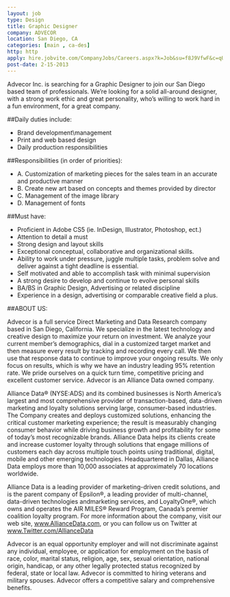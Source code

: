 ```yaml
---
layout: job
type: Design
title: Graphic Designer
company: ADVECOR
location: San Diego, CA
categories: [main , ca-des]
http: http
apply: hire.jobvite.com/CompanyJobs/Careers.aspx?k=Job&su=f8J9VfwF&c=qU89VfwQ&j=oQJ9Xfwp&s=WorkCreative.net
post-date: 2-15-2013
---
```


Advecor Inc. is searching for a Graphic Designer to join our San Diego based team of professionals. We’re looking for a solid all-around designer, with a strong work ethic and great personality, who’s willing to work hard in a fun environment, for a great company. 

##Daily duties include:
* Brand development\management
* Print and web based design
* Daily production responsibilities
 
##Responsibilities (in order of priorities):
* A.   Customization of marketing pieces for the sales team in an accurate and productive manner
* B.   Create new art based on concepts and themes provided by director
* C.    Management of the image library
* D.   Management of fonts
 
##Must have:
* Proficient in Adobe CS5 (ie. InDesign, Illustrator, Photoshop, ect.)
* Attention to detail a must
* Strong design and layout skills
* Exceptional conceptual, collaborative and organizational skills.
* Ability to work under pressure, juggle multiple tasks, problem solve and deliver against a tight deadline is essential.
* Self motivated and able to accomplish task with minimal supervision
* A strong desire to develop and continue to evolve personal skills 
* BA/BS in Graphic Design, Advertising or related discipline
* Experience in a design, advertising or comparable creative field a plus.
  
##ABOUT US:
 
Advecor is a full service Direct Marketing and Data Research company based in San Diego, California. We specialize in the latest technology and creative design to maximize your return on investment. We analyze your current member’s demographics, dial in a customized target market and then measure every result by tracking and recording every call. We then use that response data to continue to improve your ongoing results. We only focus on results, which is why we have an industry leading 95% retention rate. We pride ourselves on a quick turn time, competitive pricing and excellent customer service. Advecor is an Alliance Data owned company.
 
Alliance Data® (NYSE:ADS) and its combined businesses is North America’s largest and most comprehensive provider of transaction-based, data-driven marketing and loyalty solutions serving large, consumer-based industries. The Company creates and deploys customized solutions, enhancing the critical customer marketing experience; the result is measurably changing consumer behavior while driving business growth and profitability for some of today’s most recognizable brands. Alliance Data helps its clients create and increase customer loyalty through solutions that engage millions of customers each day across multiple touch points using traditional, digital, mobile and other emerging technologies. Headquartered in Dallas, Alliance Data employs more than 10,000 associates at approximately 70 locations worldwide.

Alliance Data is a leading provider of marketing-driven credit solutions, and is the parent company of Epsilon®, a leading provider of multi-channel, data-driven technologies andmarketing services, and LoyaltyOne®, which owns and operates the AIR MILES® Reward Program, Canada’s premier coalition loyalty program. For more information about the company, visit our web site, www.AllianceData.com, or you can follow us on Twitter at www.Twitter.com/AllianceData
 
Advecor is an equal opportunity employer and will not discriminate against any individual, employee, or application for employment on the basis of race, color, marital status, religion, age, sex, sexual orientation, national origin, handicap, or any other legally protected status recognized by federal, state or local law. Advecor is committed to hiring veterans and military spouses. Advecor offers a competitive salary and comprehensive benefits.